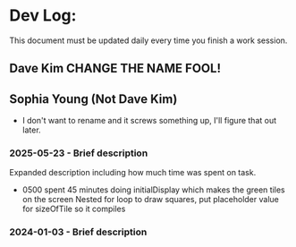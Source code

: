 # Dev Log:

This document must be updated daily every time you finish a work session.

## Dave Kim CHANGE THE NAME FOOL!
## Sophia Young (Not Dave Kim)
- I don't want to rename and it screws something up, I'll figure that out later.

### 2025-05-23 - Brief description
Expanded description including how much time was spent on task.
- 0500 spent 45 minutes doing initialDisplay which makes the green tiles on the screen
    Nested for loop to draw squares, put placeholder value for sizeOfTile so it compiles

### 2024-01-03 - Brief description
